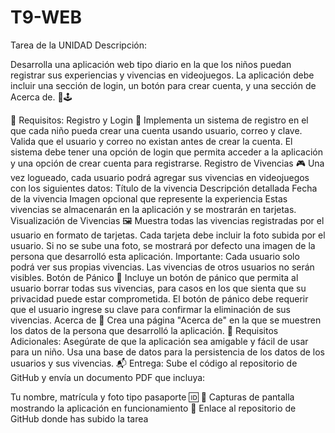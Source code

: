 # T9-WEB
Tarea de la UNIDAD
Descripción:

Desarrolla una aplicación web tipo diario en la que los niños puedan registrar sus experiencias y vivencias en videojuegos. La aplicación debe incluir una sección de login, un botón para crear cuenta, y una sección de Acerca de. 🧒🕹️

🎯 Requisitos:
Registro y Login 🔐
Implementa un sistema de registro en el que cada niño pueda crear una cuenta usando usuario, correo y clave.
Valida que el usuario y correo no existan antes de crear la cuenta.
El sistema debe tener una opción de login que permita acceder a la aplicación y una opción de crear cuenta para registrarse.
Registro de Vivencias 🎮
Una vez logueado, cada usuario podrá agregar sus vivencias en videojuegos con los siguientes datos:
Título de la vivencia
Descripción detallada
Fecha de la vivencia
Imagen opcional que represente la experiencia
Estas vivencias se almacenarán en la aplicación y se mostrarán en tarjetas.
Visualización de Vivencias 🖼️
Muestra todas las vivencias registradas por el usuario en formato de tarjetas.
Cada tarjeta debe incluir la foto subida por el usuario. Si no se sube una foto, se mostrará por defecto una imagen de la persona que desarrolló esta aplicación.
Importante: Cada usuario solo podrá ver sus propias vivencias. Las vivencias de otros usuarios no serán visibles.
Botón de Pánico 🚨
Incluye un botón de pánico que permita al usuario borrar todas sus vivencias, para casos en los que sienta que su privacidad puede estar comprometida.
El botón de pánico debe requerir que el usuario ingrese su clave para confirmar la eliminación de sus vivencias.
Acerca de 👤
Crea una página "Acerca de" en la que se muestren los datos de la persona que desarrolló la aplicación.
📝 Requisitos Adicionales:
Asegúrate de que la aplicación sea amigable y fácil de usar para un niño.
Usa una base de datos para la persistencia de los datos de los usuarios y sus vivencias.
📬 Entrega:
Sube el código al repositorio de GitHub y envía un documento PDF que incluya:

Tu nombre, matrícula y foto tipo pasaporte 🆔
📸 Capturas de pantalla mostrando la aplicación en funcionamiento
🔗 Enlace al repositorio de GitHub donde has subido la tarea
